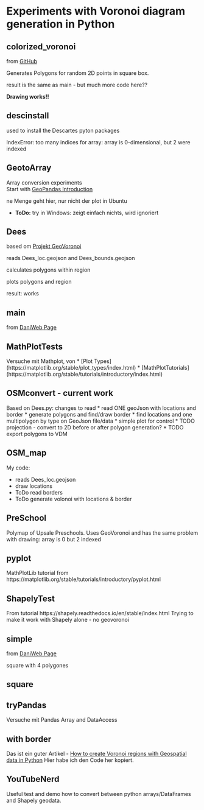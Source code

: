 <h1>Experiments with Voronoi diagram generation in Python</h1>

<h2>colorized_voronoi</h2>
from <a href="https://gist.github.com/pv/8036995">GitHub</a>
<p>Generates Polygons for random 2D points in square box.</p>
<p>result is the same as main - but much more code here??</p>
<p><b>Drawing works!!</b></p>

<h2>descinstall</h2>
used to install the Descartes pyton packages
<p>IndexError: too many indices for array: array is 0-dimensional, but 2 were indexed</p>

<h2>GeotoArray</h2>
Array conversion experiments<br>
Start with <a href="https://geopandas.org/en/stable/getting_started/introduction.html">
GeoPandas Introduction</a>
<p>ne Menge geht hier, nur nicht der plot in Ubuntu</p>
<ul>
<li><b>ToDo:</b> try in Windows: zeigt einfach nichts, wird ignoriert</li>
</ul>

<h2>Dees</h2>
based om <a href="https://pypi.org/project/geovoronoi/">Projekt GeoVoronoi</a>
<p>reads Dees_loc.geojson and Dees_bounds.geojson </p>
<p>calculates polygons within region</p>
<p>plots polygons and region </p>
<p>result: works</p>

<h2>main</h2>
from <a href="https://www.daniweb.com/programming/computer-science/tutorials/520314/how-to-make-quality-voronoi-diagrams">
DaniWeb Page</a>

<h2>MathPlotTests</h2>
Versuche mit Mathplot, von
* [Plot Types](https://matplotlib.org/stable/plot_types/index.html)
* [MathPlotTutorials](https://matplotlib.org/stable/tutorials/introductory/index.html)

<h2>OSMconvert - current work</h2>
Based on Dees.py: changes to read 
* read ONE geoJson with locations and border
* generate polygons and find/draw border
* find locations and one multipolygon by type on GeoJson file/data
* simple plot for control
* TODO projection - convert to 2D before or after polygon generation?
* TODO export polygons to VDM

<h2>OSM_map</h2>
My code: 
<ul>
<li>reads Dees_loc.geojson</li>
<li>draw locations</li>
<li>ToDo read borders</li>
<li>ToDo generate volonoi with locations & border</li>
</ul>

<h2>PreSchool</h2>
Polymap of Upsale Preschools. Uses GeoVoronoi and has the same problem with drawing:
array is 0 but 2 indexed

<h2>pyplot</h2>
MathPlotLib tutorial from https://matplotlib.org/stable/tutorials/introductory/pyplot.html

<h2>ShapelyTest</h2>
From tutorial https://shapely.readthedocs.io/en/stable/index.html
Trying to make it work with Shapely alone - no geovoronoi

<h2>simple</h2>
from <a href="https://www.daniweb.com/programming/computer-science/tutorials/520314/how-to-make-quality-voronoi-diagrams">
DaniWeb Page</a>
<p>square with 4 polygones</p>

<h2>square</h2>


<h2>tryPandas</h2>
Versuche mit Pandas Array and DataAccess

<h2>with border</h2>
Das ist ein guter Artikel - 
<a href="https://laptrinhx.com/how-to-create-voronoi-regions-with-geospatial-data-in-python-897661291/">
How to create Voronoi regions with Geospatial data in Python</a> 
Hier habe ich den Code her kopiert.

<h2>YouTubeNerd</h2>
Useful test and demo how to convert between python arrays/DataFrames 
and Shapely geodata.

